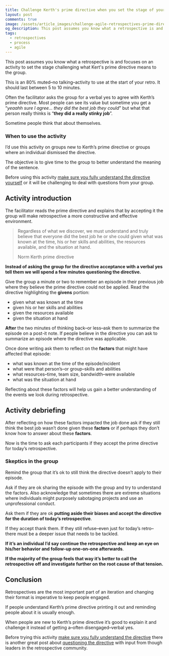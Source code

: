 ```yaml
---
title: Challenge Kerth's prime directive when you set the stage of your retro
layout: post
comments: true
image: /assets/article_images/challenge-agile-retrospectives-prime-directive/hero.jpg
og_description: This post assumes you know what a retrospective is and focuses on an activity to set the stage challenging what Kert's prime directive means to the group.
tags:
  - retrospectives
  - process
  - agile
---
```


This post assumes you know what a retrospective is and focuses on an activity to set the stage challenging what Kert's prime directive means to the group.

This is an 80% muted–no talking–activity to use at the start of your retro. It should last between 5 to 10 minutes.

Often the facilitator asks the group for a verbal yes to agree with Kerth’s prime directive. Most people can see its value but sometime you get a “_yeaahh sure I agree… they did the best job they could_” but what that person really thinks is “**they did a really stinky job**”.

Sometime people think that about themselves.

### When to use the activity

I’d use this activity on groups new to Kerth’s prime directive or groups where an individual dismissed the directive.

The objective is to give time to the group to better understand the meaning of the sentence.

Before using this activity [make sure you fully understand the directive yourself](/analyze-kerth-prime-directive/) or it will be challenging to deal with questions from your group.

## Activity introduction

The facilitator reads the prime directive and explains that by accepting it the group will make retrospective a more constructive and effective environment.

> Regardless of what we discover, we must understand and truly believe that everyone did the best job he or she could given what was known at the time, his or her skills and abilities, the resources available, and the situation at hand.
> 
> Norm Kerth prime directive

**Instead of asking the group for the directive acceptance with a verbal yes tell them we will spend a few minutes questioning the directive.**

Give the group a minute or two to remember an episode in their previous job where they believe the prime directive could not be applied. Read the directive highlighting the **givens** portion:

*   given what was known at the time
*   given his or her skills and abilities
*   given the resources available
*   given the situation at hand

**After** the two minutes of thinking back–or less–ask them to summarize the episode on a post\-it note. If people believe in the directive you can ask to summarize an episode where the directive was applicable.

Once done writing ask them to reflect on the **factors** that might have affected that episode:

*   what was known at the time of the episode/incident
*   what were that person’s–or group–skills and abilities
*   what resources–time, team size, bandwidth–were available
*   what was the situation at hand

Reflecting about these factors will help us gain a better understanding of the events we look during retrospective.

## Activity debriefing

After reflecting on how these factors impacted the job done ask if they still think the best job wasn’t done given these **factors** or if perhaps they don’t know how to answer about these **factors**.

Now is the time to ask each participants if they accept the prime directive for today’s retrospective.

### Skeptics in the group

Remind the group that it’s ok to still think the directive doesn’t apply to their episode.

Ask if they are ok sharing the episode with the group and try to understand the factors. Also acknowledge that sometimes there are extreme situations where individuals might purposely sabotaging projects and use an unprofessional conduct.

Ask them if they are ok **putting aside their biases and accept the directive for the duration of today’s retrospective**.

If they accept thank them. If they still refuse–even just for today’s retro–there must be a deeper issue that needs to be tackled.

**If it’s an individual I’d say continue the retrospective and keep an eye on his/her behavior and follow\-up one\-on\-one afterwards**.

**If the majority of the group feels that way it’s better to call the retrospective off and investigate further on the root cause of that tension.**

## Conclusion

Retrospectives are the most important part of an iteration and changing their format is imperative to keep people engaged.

If people understand Kerth’s prime directive printing it out and reminding people about it is usually enough.

When people are new to Kerth’s prime directive it’s good to explain it and challenge it instead of getting a–often disengaged–verbal yes.

Before trying this activity [make sure you fully understand the directive](/analyze-kerth-prime-directive/) there is another great post about [questioning the directive](https://www.infoq.com/articles/retrospective-prime-directive) with input from though leaders in the retrospective community.